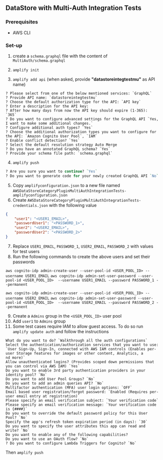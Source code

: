 ## DataStore with Multi-Auth Integration Tests

### Prerequisites
- AWS CLI

### Set-up

1. create a `schema.graphql` file with the content of  `MultiAuth/schema.graphql`

2. `amplify init`

3. `amplify add api` (when asked, provide **"datastoreintegtestmu"** as API name)
```
? Please select from one of the below mentioned services: `GraphQL`
? Provide API name: `datastoreintegtestmu`
? Choose the default authorization type for the API: `API key`
? Enter a description for the API key:
? After how many days from now the API key should expire (1-365): `365`
? Do you want to configure advanced settings for the GraphQL API `Yes, I want to make some additional changes.`
? Configure additional auth types? `Yes`
? Choose the additional authorization types you want to configure for the API: `Amazon Cognito User Pool`, `IAM`
? Enable conflict detection? `Yes`
? Select the default resolution strategy Auto Merge
? Do you have an annotated GraphQL schema? `Yes`
? Provide your schema file path: `schema.graphql`
```
4. `amplify push`
```perl
? Are you sure you want to continue? `Yes`
? Do you want to generate code for your newly created GraphQL API `No`
```

5. Copy `amplifyconfiguration.json` to a new file named `AWSDataStoreCategoryPluginMultiAuthIntegrationTests-amplifyconfiguration.json`
6. Create `AWSDataStoreCategoryPluginMultiAuthIntegrationTests-credentials.json` with the following value
```json
{
    "user1": "<USER1_EMAIL>",
    "passwordUser1": "<PASSWORD_1>",
    "user2": "<USER2_EMAIL>",
    "passwordUser2": "<PASSWORD_2>"
}

```
7. Replace `USER1_EMAIL`, `PASSWORD_1`, `USER2_EMAIL`,  `PASSWORD_2`  with values for test users
8. Run the following commands to create the above users and set their passwords

`aws cognito-idp admin-create-user --user-pool-id <USER_POOL_ID> --username USER1_EMAIL`
`aws cognito-idp admin-set-user-password --user-pool-id <USER_POOL_ID>  --username USER1_EMAIL --password PASSWORD_1 --permanent`

`aws cognito-idp admin-create-user --user-pool-id <USER_POOL_ID> --username USER2_EMAIL`
`aws cognito-idp admin-set-user-password --user-pool-id <USER_POOL_ID>  --username USER2_EMAIL --password PASSWORD_2 --permanent`

9. Create a `Admins` group in the `<USER_POOL_ID>` user pool
10. Add `user1` to `Admins` group 
11. Some test cases require IAM to allow guest access. To do so run `amplify update auth` and follow the instructions
```
What do you want to do? `Walkthrough all the auth configurations`
Select the authentication/authorization services that you want to use: `User Sign-Up, Sign-In, connected with AWS IAM controls (Enables per-user Storage features for images or other content, Analytics, a
nd more)`
Allow unauthenticated logins? (Provides scoped down permissions that you can control via AWS IAM) `Yes`
Do you want to enable 3rd party authentication providers in your identity pool? `No`
Do you want to add User Pool Groups? `No`
Do you want to add an admin queries API? `No`
Multifactor authentication (MFA) user login options: `OFF`
Email based user registration/forgot password: `Enabled (Requires per-user email entry at registration)`
Please specify an email verification subject: `Your verification code`
Please specify an email verification message: `Your verification code is {####}`
Do you want to override the default password policy for this User Pool? `No`
Specify the app's refresh token expiration period (in days): `30`
Do you want to specify the user attributes this app can read and write? `No`
Do you want to enable any of the following capabilities? 
Do you want to use an OAuth flow? `No`
? Do you want to configure Lambda Triggers for Cognito? `No`
```
Then `amplify push`

